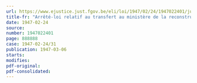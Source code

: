 ```yaml
---
url: https://www.ejustice.just.fgov.be/eli/loi/1947/02/24/1947022401/justel
title-fr: "Arrêté-loi relatif au transfert au ministère de la reconstruction du service d'aide gouvernementale aux prisonniers politiques de l'Oeuvre nationale des anciens combattants, déportés et prisonniers politiques de la guerre 1914-1918"
date: 1947-02-24
source:
number: 1947022401
page: 888888
case: 1947-02-24/31
publication: 1947-03-06
starts:
modifies:
pdf-original:
pdf-consolidated:
---
```


